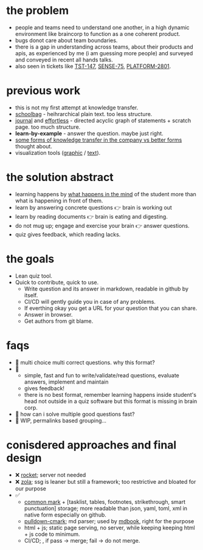# the problem
- people and teams need to understand one another, in a high dynamic environment like braincorp to function as a one coherent product.
- bugs donot care about team boundaries.
- there is a gap in understanding across teams, about their products and apis, as experienced by me (i am guessing more people) and surveyed and conveyed in recent all hands talks.
- also seen in tickets like [TST-147](https://braincorporation.atlassian.net/browse/TST-147), [SENSE-75](https://braincorporation.atlassian.net/browse/SENSE-75), [PLATFORM-2801](https://braincorporation.atlassian.net/browse/PLATFORM-2801).

# previous work
- this is not my first attempt at knowledge transfer.
- [schoolbag](https://github.com/yashsriram/compost/tree/master/SchoolBag) - heihrarchical plain text. too less structure.
- [journal](https://github.com/yashsriram/effortless/tree/master/deprecated) and [effortless](https://github.com/yashsriram/effortless) - directed acyclic graph of statements + scratch page. too much structure.
- __learn-by-example__ - answer the question. maybe just right.
- [some forms of knowledge transfer in the company vs better forms](https://user-images.githubusercontent.com/18350119/177690705-90c4a402-9234-4daf-82b6-38e8867b444e.png) thought about.
- visualization tools ([graphic](https://user-images.githubusercontent.com/18350119/177690941-96514084-1b95-4462-95bf-45228022fc53.png) / [text](https://user-images.githubusercontent.com/18350119/177690944-e9c2f2b3-fb56-4613-a72b-f5fd0d1e235a.png)).

# the solution abstract
- learning happens by [what happens in the mind](https://youtu.be/rhgwIhB58PA) of the student more than what is happening in front of them.
- learn by answering concrete questions :point_right: brain is working out
- learn by reading documents :point_right: brain is eating and digesting.
- do not mug up; engage and exercise your brain :point_right: answer questions.
- quiz gives feedback, which reading lacks.

# the goals
- Lean quiz tool.
- Quick to contribute, quick to use.
    - Write question and its answer in markdown, readable in github by itself.
    - CI/CD will gently guide you in case of any problems.
    - If everthing okay you get a URL for your question that you can share.
    - Answer in browser.
    - Get authors from git blame.

# faqs
- 🤔 multi choice multi correct questions. why this format?
- 🙋
    - simple, fast and fun to write/validate/read questions, evaluate answers, implement and maintain
    - gives feedback!
    - there is no best format, remember learning happens inside student's head not outside in a quiz software but this format is missing in brain corp.
- 🤔 how can i solve multiple good questions fast?
- 🙋 WIP, permalinks based grouping...

# conisdered approaches and final design
- ❌ [rocket](https://rocket.rs/); server not needed
- ❌ [zola](https://www.getzola.org/); ssg is leaner but still a framework; too restrictive and bloated for our purpose
- ✅
    - [common mark](https://commonmark.org/) + [tasklist, tables, footnotes, strikethrough, smart punctuation] storage; more readable than json, yaml, toml, xml in native form especially on github.
    - [pulldown-cmark](https://github.com/raphlinus/pulldown-cmark); md parser; used by [mdbook](https://rust-lang.github.io/mdBook/), right for the purpose
    - html + js; static page serving, no server, while keeping keeping html + js code to minimum.
    - CI/CD; , if pass -> merge; fail -> do not merge.
